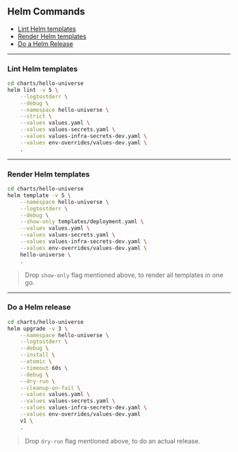 ## Helm Commands
* [Lint Helm templates](#lint-helm-templates)
* [Render Helm templates](#render-helm-templates)
* [Do a Helm Release](#do-a-helm-release)

---
### Lint Helm templates
```sh
cd charts/hello-universe
helm lint -v 5 \
    --logtostderr \
    --debug \
    --namespace hello-universe \
    --strict \
    --values values.yaml \
    --values values-secrets.yaml \
    --values values-infra-secrets-dev.yaml \
    --values env-overrides/values-dev.yaml \
    .
```

---
### Render Helm templates
```sh
cd charts/hello-universe
helm template -v 5 \
    --namespace hello-universe \
    --logtostderr \
    --debug \
    --show-only templates/deployment.yaml \
    --values values.yaml \
    --values values-secrets.yaml \
    --values values-infra-secrets-dev.yaml \
    --values env-overrides/values-dev.yaml \
    hello-universe \
    .
```
> Drop `show-only` flag mentioned above, to render all templates in one go.

---
### Do a Helm release
```sh
cd charts/hello-universe
helm upgrade -v 3 \
    --namespace hello-universe \
    --logtostderr \
    --debug \
    --install \
    --atomic \
    --timeout 60s \
    --debug \
    --dry-run \
    --cleanup-on-fail \
    --values values.yaml \
    --values values-secrets.yaml \
    --values values-infra-secrets-dev.yaml \
    --values env-overrides/values-dev.yaml
    v1 \
    .
```
> Drop `dry-run` flag mentioned above, to do an actual release.
